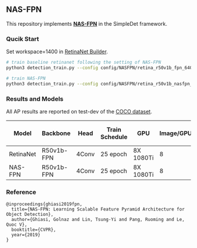 ## NAS-FPN

This repository implements [**NAS-FPN**](https://arxiv.org/abs/1904.07392) in the SimpleDet framework.

### Qucik Start
Set workspace=1400 in [RetinaNet Builder](https://github.com/TuSimple/simpledet/blob/master/models/retinanet/builder.py#L295).

```bash
# train baseline retinanet following the setting of NAS-FPN
python3 detection_train.py --config config/NASFPN/retina_r50v1b_fpn_640640_25epoch.py

# train NAS-FPN
python3 detection_train.py --config config/NASFPN/retina_r50v1b_nasfpn_640640_25epoch.py
```

### Results and Models
All AP results are reported on test-dev of the [COCO dataset](http://cocodataset.org).

|Model|Backbone|Head|Train Schedule|GPU|Image/GPU|FP16|Train MEM|Train Speed|Box AP(Mask AP)|Link|
|-----|--------|----|--------------|---|---------|----|---------|-----------|---------------|----|
|RetinaNet|R50v1b-FPN|4Conv|25 epoch|8X 1080Ti|8|yes|6.6G|85 img/s|37.4|[model](https://simpledet-model.oss-cn-beijing.aliyuncs.com/retina_r50v1b_fpn_640640_25epoch.zip)|
|NAS-FPN|R50v1b-FPN|4Conv|25 epoch|8X 1080Ti|8|yes|7.8G|66 img/s|40.1|[model](https://simpledet-model.oss-cn-beijing.aliyuncs.com/retina_r50v1b_nasfpn_640640_25epoch.zip)|

### Reference
```
@inproceedings{ghiasi2019fpn,
  title={NAS-FPN: Learning Scalable Feature Pyramid Architecture for Object Detection},
  author={Ghiasi, Golnaz and Lin, Tsung-Yi and Pang, Ruoming and Le, Quoc V},
  booktitle={CVPR},
  year={2019}
}
```
